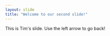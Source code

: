```yaml
---
layout: slide
title: "Welcome to our second slide!"
---
```

This is Tim's slide.
Use the left arrow to go back!